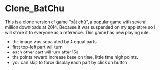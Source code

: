 # Clone_BatChu
This is a clone version of game "bắt chữ", a popular game with several million downloads at 2014. Because it was suspended on my app store so I will share it to everyone as a reference.
This game has new playing rule:
 - the image was separated by 4 equal parts
 - first top-left part will turn
 - each other part will turn after 15s
 - the points reward increase base on time, little time high points.
 - you can skip to force display each part by click on button
